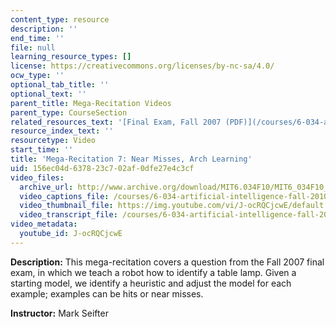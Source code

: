 ```yaml
---
content_type: resource
description: ''
end_time: ''
file: null
learning_resource_types: []
license: https://creativecommons.org/licenses/by-nc-sa/4.0/
ocw_type: ''
optional_tab_title: ''
optional_text: ''
parent_title: Mega-Recitation Videos
parent_type: CourseSection
related_resources_text: '[Final Exam, Fall 2007 (PDF)](/courses/6-034-artificial-intelligence-fall-2010/resources/mit6_034f10_final_2007)'
resource_index_text: ''
resourcetype: Video
start_time: ''
title: 'Mega-Recitation 7: Near Misses, Arch Learning'
uid: 156ec04d-6378-23c7-02af-0dfe27e4c3cf
video_files:
  archive_url: http://www.archive.org/download/MIT6.034F10/MIT6_034F10_rec07_300k.mp4
  video_captions_file: /courses/6-034-artificial-intelligence-fall-2010/5ad9a9efc10c57009f3dcbf1d84f8f6c_J-ocRQCjcwE.vtt
  video_thumbnail_file: https://img.youtube.com/vi/J-ocRQCjcwE/default.jpg
  video_transcript_file: /courses/6-034-artificial-intelligence-fall-2010/f156579175e550e4c332f163eb073621_J-ocRQCjcwE.pdf
video_metadata:
  youtube_id: J-ocRQCjcwE
---
```


**Description:** This mega-recitation covers a question from the Fall 2007 final exam, in which we teach a robot how to identify a table lamp. Given a starting model, we identify a heuristic and adjust the model for each example; examples can be hits or near misses.

**Instructor:** Mark Seifter

